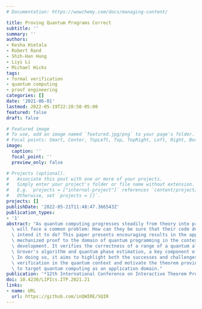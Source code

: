 ```yaml
---
# Documentation: https://wowchemy.com/docs/managing-content/

title: Proving Quantum Programs Correct
subtitle: ''
summary: ''
authors:
- Kesha Hietala
- Robert Rand
- Shih-Han Hung
- Liyi Li
- Michael Hicks
tags:
- formal verification
- quantum computing
- proof engineering
categories: []
date: '2021-06-01'
lastmod: 2022-05-19T22:28:50-05:00
featured: false
draft: false

# Featured image
# To use, add an image named `featured.jpg/png` to your page's folder.
# Focal points: Smart, Center, TopLeft, Top, TopRight, Left, Right, BottomLeft, Bottom, BottomRight.
image:
  caption: ''
  focal_point: ''
  preview_only: false

# Projects (optional).
#   Associate this post with one or more of your projects.
#   Simply enter your project's folder or file name without extension.
#   E.g. `projects = ["internal-project"]` references `content/project/deep-learning/index.md`.
#   Otherwise, set `projects = []`.
projects: []
publishDate: '2022-05-21T11:48:47.366543Z'
publication_types:
- '1'
abstract: "As quantum computing progresses steadily from theory into practice, programmers\
  \ will face a common problem: How can they be sure that their code does what they\
  \ intend it to do? This paper presents encouraging results in the application of\
  \ mechanized proof to the domain of quantum programming in the context of the SQIR\
  \ development. It verifies the correctness of a range of a quantum algorithms including\
  \ Grover's algorithm and quantum phase estimation, a key component of Shor's algorithm.\
  \ In doing so, it aims to highlight both the successes and challenges of formal\
  \ verification in the quantum context and motivate the theorem proving community\
  \ to target quantum computing as an application domain."
publication: '*12th International Conference on Interactive Theorem Proving (ITP 2021)*'
doi: 10.4230/LIPIcs.ITP.2021.21
links:
- name: URL
  url: https://github.com/inQWIRE/SQIR
---
```


